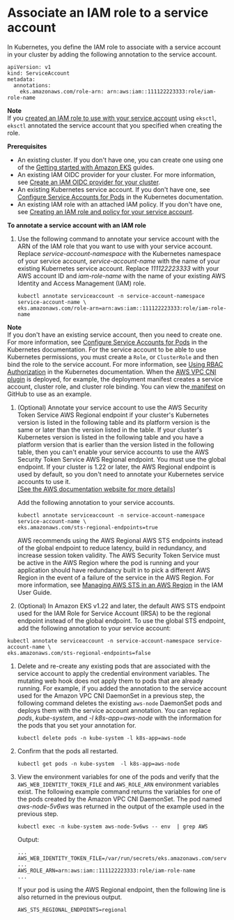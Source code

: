 # Associate an IAM role to a service account<a name="specify-service-account-role"></a>

In Kubernetes, you define the IAM role to associate with a service account in your cluster by adding the following annotation to the service account\.

```
apiVersion: v1
kind: ServiceAccount
metadata:
  annotations:
    eks.amazonaws.com/role-arn: arn:aws:iam::111122223333:role/iam-role-name
```

**Note**  
If you [created an IAM role to use with your service account](create-service-account-iam-policy-and-role.md#create-service-account-iam-role) using `eksctl`, `eksctl` annotated the service account that you specified when creating the role\.

**Prerequisites**
+ An existing cluster\. If you don't have one, you can create one using one of the [Getting started with Amazon EKS](getting-started.md) guides\.
+ An existing IAM OIDC provider for your cluster\. For more information, see [Create an IAM OIDC provider for your cluster](enable-iam-roles-for-service-accounts.md)\.
+ An existing Kubernetes service account\. If you don't have one, see [Configure Service Accounts for Pods](https://kubernetes.io/docs/tasks/configure-pod-container/configure-service-account/) in the Kubernetes documentation\.
+ An existing IAM role with an attached IAM policy\. If you don't have one, see [Creating an IAM role and policy for your service account](create-service-account-iam-policy-and-role.md)\.

**To annotate a service account with an IAM role**

1. Use the following command to annotate your service account with the ARN of the IAM role that you want to use with your service account\. Replace *service\-account\-namespace* with the Kubernetes namespace of your service account, *service\-account\-name* with the name of your existing Kubernetes service account\. Replace *111122223333* with your AWS account ID and *iam\-role\-name* with the name of your existing AWS Identity and Access Management \(IAM\) role\.

   ```
   kubectl annotate serviceaccount -n service-account-namespace service-account-name \
   eks.amazonaws.com/role-arn=arn:aws:iam::111122223333:role/iam-role-name
   ```
**Note**  
If you don't have an existing service account, then you need to create one\. For more information, see [Configure Service Accounts for Pods](https://kubernetes.io/docs/tasks/configure-pod-container/configure-service-account/) in the Kubernetes documentation\. For the service account to be able to use Kubernetes permissions, you must create a `Role`, or `ClusterRole` and then bind the role to the service account\. For more information, see [Using RBAC Authorization](https://kubernetes.io/docs/reference/access-authn-authz/rbac/) in the Kubernetes documentation\. When the [AWS VPC CNI plugin](pod-networking.md) is deployed, for example, the deployment manifest creates a service account, cluster role, and cluster role binding\. You can view the[ manifest](https://raw.githubusercontent.com/aws/amazon-vpc-cni-k8s/release-1.10/config/v1.10/aws-k8s-cni.yaml) on GitHub to use as an example\.

1. <a name="sts-regional-endpoint"></a>\(Optional\) Annotate your service account to use the AWS Security Token Service AWS Regional endpoint if your cluster's Kubernetes version is listed in the following table and its platform version is the same or later than the version listed in the table\. If your cluster's Kubernetes version is listed in the following table and you have a platform version that is earlier than the version listed in the following table, then you can't enable your service accounts to use the AWS Security Token Service AWS Regional endpoint\. You must use the global endpoint\. If your cluster is 1\.22 or later, the AWS Regional endpoint is used by default, so you don't need to annotate your Kubernetes service accounts to use it\.    
[\[See the AWS documentation website for more details\]](http://docs.aws.amazon.com/eks/latest/userguide/specify-service-account-role.html)

   Add the following annotation to your service accounts\.

   ```
   kubectl annotate serviceaccount -n service-account-namespace service-account-name \
   eks.amazonaws.com/sts-regional-endpoints=true
   ```

   AWS recommends using the AWS Regional AWS STS endpoints instead of the global endpoint to reduce latency, build in redundancy, and increase session token validity\. The AWS Security Token Service must be active in the AWS Region where the pod is running and your application should have redundancy built in to pick a different AWS Region in the event of a failure of the service in the AWS Region\. For more information, see [Managing AWS STS in an AWS Region](https://docs.aws.amazon.com/IAM/latest/UserGuide/id_credentials_temp_enable-regions.html) in the IAM User Guide\.

1.  \(Optional\) In Amazon EKS v1\.22 and later, the default AWS STS endpoint used for the IAM Role for Service Account \(IRSA\) to be the regional endpoint instead of the global endpoint\. To use the global STS endpoint, add the following annotation to your service account:

   ```
   kubectl annotate serviceaccount -n service-account-namespace service-account-name \
   eks.amazonaws.com/sts-regional-endpoints=false
   ```

1. Delete and re\-create any existing pods that are associated with the service account to apply the credential environment variables\. The mutating web hook does not apply them to pods that are already running\. For example, if you added the annotation to the service account used for the Amazon VPC CNI DaemonSet in a previous step, the following command deletes the existing `aws-node` DaemonSet pods and deploys them with the service account annotation\. You can replace *pods*, *kube\-system*, and *\-l k8s\-app=aws\-node* with the information for the pods that you set your annotation for\.

   ```
   kubectl delete pods -n kube-system -l k8s-app=aws-node
   ```

1. Confirm that the pods all restarted\.

   ```
   kubectl get pods -n kube-system  -l k8s-app=aws-node
   ```

1. View the environment variables for one of the pods and verify that the `AWS_WEB_IDENTITY_TOKEN_FILE` and `AWS_ROLE_ARN` environment variables exist\. The following example command returns the variables for one of the pods created by the Amazon VPC CNI DaemonSet\. The pod named *aws\-node\-5v6ws* was returned in the output of the example used in the previous step\.

   ```
   kubectl exec -n kube-system aws-node-5v6ws -- env  | grep AWS
   ```

   Output:

   ```
   ...
   AWS_WEB_IDENTITY_TOKEN_FILE=/var/run/secrets/eks.amazonaws.com/serviceaccount/token
   ...
   AWS_ROLE_ARN=arn:aws:iam::111122223333:role/iam-role-name
   ...
   ```

   If your pod is using the AWS Regional endpoint, then the following line is also returned in the previous output\.

   ```
   AWS_STS_REGIONAL_ENDPOINTS=regional
   ```